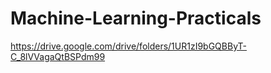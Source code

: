 # Machine-Learning-Practicals
https://drive.google.com/drive/folders/1UR1zI9bGQBByT-C_8lVVagaQtBSPdm99
